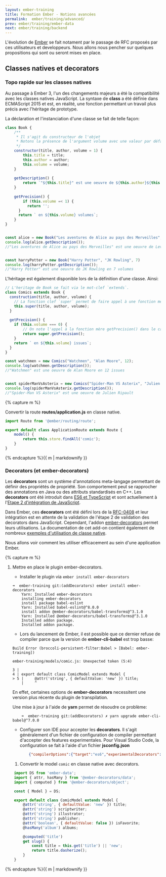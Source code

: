 ```yaml
---
layout: ember-training
title: Formation Ember - Notions avancées
permalink:  ember/training/advanced/
prev: ember/training/ember-data
next: ember/training/backend
---
```


<div id="toc"></div>

L'évolution de [Ember][ember] se fait notament par le passage de RFC proposés par ces utilisateurs et developpeurs.
Nous allons nous pencher sur quelques propositions qui sont ou seront mises en place.

## Classes natives et decorators
### Topo rapide sur les classes natives
Au passage à Ember 3, l'un des changements majeurs a été la compatibilité avec les classes natives JavaScript. La syntaxe de **class** a été définie dans ECMAScript 2015 et est, en réalité, une fonction permettant un travail plus précis avec l'héritage de prototype.

La déclaration et l'instanciation d'une classe se fait de telle façon:

```javascript
class Book {
    /**
     * Il s'agit du constructeur de l'objet 
     * Notons la présence de l'argument volume avec une valeur par défaut à 1
     */
    constructor(title, author, volume = 1) {
        this.title = title;
        this.author = author;
        this.volume = volume;
    }
    
    getDescription() {
        return `"${this.title}" est une oeuvre de ${this.author}${this.getPrecision()}`;
    }
  
    getPrecision() {
        if (this.volume =< 1) {
          return '';
      }
      return ` en ${this.volume} volumes`;
    }
}


const alice = new Book("Les aventures de Alice au pays des Merveilles", "Levis Carroll")
console.log(alice.getDescription());
//"Les aventures de Alice au pays des Merveilles" est une oeuvre de Levis Carroll


const harryPotter = new Book("Harry Potter", "JK Rowling", 7)
console.log(harryPotter.getDescription());
//"Harry Potter" est une oeuvre de JK Rowling en 7 volumes
```

L'héritage est également disponible lors de la définition d'une classe. Ainsi:

```javascript
// L'heritage de Book se fait via le mot-clef `extends`.
class Comics extends Book {
  construction(title, author, volume) {
    // La fonction clef `super` permet de faire appel à une fonction mère.
    this.super(title, author, volume);
  }
  
  getPrecision() {
    if (this.volume === 0) {
        // On note l'appel à la fonction mère getPrecision() dans le cas le volume est nul
        return super.getPrecision();
    }
    return ` en ${this.volume} issues`;
  }
} 

const watchmen = new Comics("Watchmen", "Alan Moore", 12);
console.log(watchmen.getDescription());
//"Watchmen" est une oeuvre de Alan Moore en 12 issues


const spiderManVsAsterix = new Comics("Spider-Man VS Asterix", "Julien Ripault", 0);
console.log(spiderManVsAsterix.getDescription());
//"Spider-Man VS Asterix" est une oeuvre de Julien Ripault
```


<div class="work no-answer">
  {% capture m %}

Convertir la route **routes/application.js** en classe native.
```javascript
import Route from '@ember/routing/route';

export default class ApplicationRoute extends Route {
    model() {
        return this.store.findAll('comic');
    }
}

```
  {% endcapture %}{{ m | markdownify }}
</div>

### Decorators (et ember-decorators)

Les **decorators** sont un système d'annotations meta-langage permettant de définir des propriétés de propriété. Son comportement peut se rapprocher des annotations en Java ou des attributs standardisés en C++.
Les **decorators** ont été introduit dans [ES6 et TypeScript](https://www.typescriptlang.org/docs/handbook/decorators.html) et sont actuellement à l'[Etape 2 d'intégration de JavaScript](https://github.com/tc39/proposal-decorators).

Dans Ember, ces **decorators** ont été défini lors de la [RFC-0408][ember-rfc-0408] et leur intégration est en attente de la validation de l'étape 2 de validation des decorators dans JavaScript. Cependant, l'addon [ember-decorators][ember-decorators] permet leurs utilisations.
La documentation de cet add-on contient également de nombreux [exemples d'utilisation de classe native](https://ember-decorators.github.io/ember-decorators/docs/native-class-basics).

Nous allons voir comment les utiliser efficacement au sein d'une application Ember.

<div class="work no-answer">
  {% capture m %}

1. Mettre en place le plugin ember-decorators.
    * Installer le plugin via `ember install ember-decorators`
 
    ```console
    ➜  ember-training git:(addDecorators) ember install ember-decorators
        Yarn: Installed ember-decorators
        installing ember-decorators
        install package babel-eslint
        Yarn: Installed babel-eslint@^8.0.0
        install addon @ember-decorators/babel-transforms@^3.1.0
        Yarn: Installed @ember-decorators/babel-transforms@^3.1.0
        Installed addon package.
        Installed addon package.
    ```

    * Lors du lancement de Ember, il est possible que ce dernier refuse de compiler parce que la version de **ember-cli-babel** est trop basse:
    ```console
    Build Error (broccoli-persistent-filter:Babel > [Babel: ember-training])

    ember-training/models/comic.js: Unexpected token (5:4)

    3 | 
    4 | export default class ComicModel extends Model {        
    > 5 |     @attr('string', { defaultValue: 'new' }) title;
        |     ^
    ```

    
    En effet, certaines options de **ember-decorators** necessitent une version plus récente du plugin de transpilation.
    
    Une mise à jour à l'aide de **yarn** permet de résoudre ce problème:

    ```console
        ➜  ember-training git:(addDecorators) ✗ yarn upgrade ember-cli-babel@^7.0.0
    ```

    * Configurer son IDE pour accepter les **decorators**. Il s'agit généralement d'un fichier de configuration de compiler permettant d'accepter des features experimentales.
        Pour Visual Studio Code, la configuration se fait à l'aide d'un fichier **jsconfig.json**
        ```json
            {"compilerOptions":{"target":"es6","experimentalDecorators":true},"exclude":["node_modules","bower_components","tmp","vendor",".git","dist"]}
        ```   
    1. Convertir le model `comic` en classe native avec decorators.
```javascript
    import DS from 'ember-data';
    import { attr, hasMany } from '@ember-decorators/data'; 
    import { computed } from '@ember-decorators/object';

    const { Model } = DS;

    export default class ComicModel extends Model {        
        @attr('string', { defaultValue: 'new' }) title;
        @attr('string') scriptwriter;
        @attr('string') illustrator;
        @attr('string') publisher;
        @attr('boolean', { defaultValue: false }) isFavorite;
        @hasMany('album') albums;

        @computed('title')
        get slug() {
            const title = this.get('title') || 'new';
            return title.dasherize();
        }
    }
```

  {% endcapture %}{{ m | markdownify }}
</div>

[ember]: http://emberjs.com/
[ember-data]: https://guides.emberjs.com/v3.4.0/models/
[ember-decorators]: https://github.com/ember-decorators/ember-decorators
[ember-rfc]: https://github.com/emberjs/rfcs/
[ember-rfc-0408]: https://github.com/emberjs/rfcs/blob/master/text/0408-decorators.md